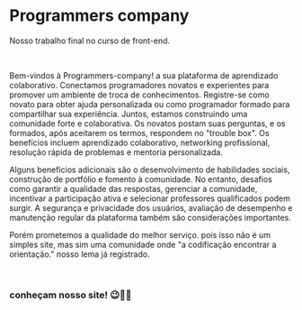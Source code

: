 <h1>Programmers company</h1>
<p>Nosso trabalho final no curso de front-end.</p>
<br>
<p>
  Bem-vindos à Programmers-company! a sua plataforma de aprendizado colaborativo. Conectamos programadores novatos e experientes para promover um ambiente de troca de conhecimentos. Registre-se como novato para obter ajuda personalizada ou como programador formado para compartilhar sua experiência. Juntos, estamos construindo uma comunidade forte e colaborativa. Os novatos postam suas perguntas, e os formados, após aceitarem os termos, respondem no "trouble box". Os benefícios incluem aprendizado colaborativo, networking profissional, resolução rápida de problemas e mentoria personalizada.
</p>
<p>
Alguns benefícios adicionais são o desenvolvimento de habilidades sociais, construção de portfólio e fomento à comunidade. No entanto, desafios como garantir a qualidade das respostas, gerenciar a comunidade, incentivar a participação ativa e selecionar professores qualificados podem surgir. A segurança e privacidade dos usuários, avaliação de desempenho e manutenção regular da plataforma também são considerações importantes.
</p>
<p>
 Porém prometemos a qualidade do melhor serviço. pois isso não é um simples site, mas sim uma comunidade onde "a codificação encontrar a orientação." nosso lema já registrado.
</p>
<br>

<h3> conheçam nosso site! 😉👋🏻 </h3>

